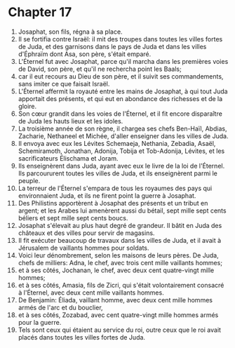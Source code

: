 # Chapter 17

1. Josaphat, son fils, régna à sa place.
2. Il se fortifia contre Israël: il mit des troupes dans toutes les villes fortes de Juda, et des garnisons dans le pays de Juda et dans les villes d'Éphraïm dont Asa, son père, s'était emparé.
3. L'Éternel fut avec Josaphat, parce qu'il marcha dans les premières voies de David, son père, et qu'il ne rechercha point les Baals;
4. car il eut recours au Dieu de son père, et il suivit ses commandements, sans imiter ce que faisait Israël.
5. L'Éternel affermit la royauté entre les mains de Josaphat, à qui tout Juda apportait des présents, et qui eut en abondance des richesses et de la gloire.
6. Son cœur grandit dans les voies de l'Éternel, et il fit encore disparaître de Juda les hauts lieux et les idoles.
7. La troisième année de son règne, il chargea ses chefs Ben-Haïl, Abdias, Zacharie, Nethaneel et Michée, d'aller enseigner dans les villes de Juda.
8. Il envoya avec eux les Lévites Schemaeja, Nethania, Zebadia, Asaël, Schemiramoth, Jonathan, Adonija, Tobija et Tob-Adonija, Lévites, et les sacrificateurs Élischama et Joram.
9. Ils enseignèrent dans Juda, ayant avec eux le livre de la loi de l'Éternel. Ils parcoururent toutes les villes de Juda, et ils enseignèrent parmi le peuple.
10. La terreur de l'Éternel s'empara de tous les royaumes des pays qui environnaient Juda, et ils ne firent point la guerre à Josaphat.
11. Des Philistins apportèrent à Josaphat des présents et un tribut en argent; et les Arabes lui amenèrent aussi du bétail, sept mille sept cents béliers et sept mille sept cents boucs.
12. Josaphat s'élevait au plus haut degré de grandeur. Il bâtit en Juda des châteaux et des villes pour servir de magasins.
13. Il fit exécuter beaucoup de travaux dans les villes de Juda, et il avait à Jérusalem de vaillants hommes pour soldats.
14. Voici leur dénombrement, selon les maisons de leurs pères. De Juda, chefs de milliers: Adna, le chef, avec trois cent mille vaillants hommes;
15. et à ses côtés, Jochanan, le chef, avec deux cent quatre-vingt mille hommes;
16. et à ses côtés, Amasia, fils de Zicri, qui s'était volontairement consacré à l'Éternel, avec deux cent mille vaillants hommes.
17. De Benjamin: Éliada, vaillant homme, avec deux cent mille hommes armés de l'arc et du bouclier,
18. et à ses côtés, Zozabad, avec cent quatre-vingt mille hommes armés pour la guerre.
19. Tels sont ceux qui étaient au service du roi, outre ceux que le roi avait placés dans toutes les villes fortes de Juda.

